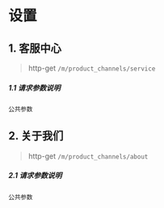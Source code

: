 # 设置

## 1. 客服中心

> http-get ```/m/product_channels/service```

##### 1.1 请求参数说明
```
公共参数
```

## 2. 关于我们

> http-get ```/m/product_channels/about```

##### 2.1 请求参数说明
```
公共参数
```